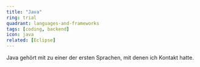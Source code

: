 ```yaml
---
title: "Java"
ring: trial
quadrant: languages-and-frameworks
tags: [coding, backend]
icon: java
related: [Eclipse]
---
```


Java gehört mit zu einer der ersten Sprachen, mit denen ich Kontakt hatte.

